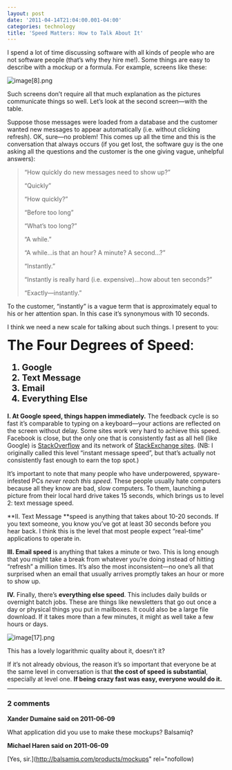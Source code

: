 ```yaml
---
layout: post
date: '2011-04-14T21:04:00.001-04:00'
categories: technology
title: 'Speed Matters: How to Talk About It'
---
```



I spend a lot of time discussing software with all kinds of people who are not software people (that’s why they hire me!). Some things are easy to describe with a mockup or a formula. For example, screens like these:  

![image[8].png](/assets/2011/image[8].png)

Such screens don’t require all that much explanation as the pictures communicate things so well. Let’s look at the second screen—with the table. 

Suppose those messages were loaded from a database and the customer wanted new messages to appear automatically (i.e. without clicking refresh). OK, sure—no problem! This comes up all the time and this is the conversation that always occurs (if you get lost, the software guy is the one asking all the questions and the customer is the one giving vague, unhelpful answers):
<blockquote> 

“How quickly do new messages need to show up?”  

“Quickly”  

“How quickly?”  

“Before too long”  

“What’s too long?”  

“A while.”  

“A while…is that an hour? A minute? A second…?”  

“Instantly.”  

“Instantly is really hard (i.e. expensive)…how about ten seconds?”  

“Exactly—instantly.”
</blockquote>

To the customer, “instantly” is a vague term that is approximately equal to his or her attention span. In this case it’s synonymous with 10 seconds. 

I think we need a new scale for talking about such things. I present to you:

<font size="6">**The Four Degrees of Speed**:</font>  <ol style="font-size: 20px; font-weight: bold;">   <li>Google </li>    <li>Text Message </li>    <li>Email </li>    <li>Everything Else </li> </ol>

**I. At Google speed, things happen immediately.** The feedback cycle is so fast it’s comparable to typing on a keyboard—your actions are reflected on the screen without delay. Some sites work very hard to achieve this speed. Facebook is close, but the only one that is consistently fast as all hell (like Google) is [StackOverflow](http://stackoverflow.com/) and its network of [StackExchange sites](http://stackexchange.com/). (NB: I originally called this level “instant message speed”, but that’s actually not consistently fast enough to earn the top spot.)

It’s important to note that many people who have underpowered, spyware-infested PCs *never reach this speed*. These people usually hate computers because all they know are bad, slow computers. To them, launching a picture from their local hard drive takes 15 seconds, which brings us to level 2: text message speed.

**II. Text Message **speed is anything that takes about 10-20 seconds. If you text someone, you know you’ve got at least 30 seconds before you hear back. I think this is the level that most people expect “real-time” applications to operate in.

**III. Email speed** is anything that takes a minute or two. This is long enough that you might take a break from whatever you’re doing instead of hitting “refresh” a million times. It’s also the most inconsistent—no one’s all that surprised when an email that usually arrives promptly takes an hour or more to show up.

**IV.** Finally, there’s **everything else speed**. This includes daily builds or overnight batch jobs. These are things like newsletters that go out once a day or physical things you put in mailboxes. It could also be a large file download. If it takes more than a few minutes, it might as well take a few hours or days.

![image[17].png](/assets/2011/image[17].png)

This has a lovely logarithmic quality about it, doesn’t it?

If it’s not already obvious, the reason it’s so important that everyone be at the same level in conversation is that **the cost of speed is substantial**, especially at level one. **If being crazy fast was easy, everyone would do it.**

---

### 2 comments

**Xander Dumaine said on 2011-06-09**

What application did you use to make these mockups? Balsamiq?

**Michael Haren said on 2011-06-09**

[Yes, sir.](http://balsamiq.com/products/mockups" rel="nofollow)

